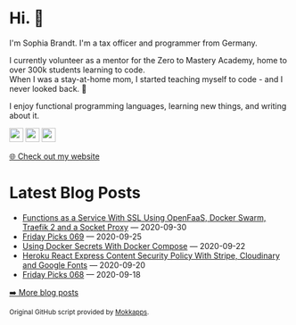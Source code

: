 <h1>Hi. 👋</h1>
<p>I'm Sophia Brandt. I'm a tax officer and programmer from Germany.</p>
<p>I currently volunteer as a mentor for the Zero to Mastery Academy, home to over 300k students learning to code.<br>
When I was a stay-at-home mom, I started teaching myself to code - and I never looked back. 💜</p>
<p>I enjoy functional programming languages, learning new things, and writing about it.</p>
<p><a href="https://www.twitter.com/hisophiabrandt"><img src="https://img.shields.io/badge/twitter-%231DA1F2.svg?&style=for-the-badge&logo=twitter&logoColor=white" height=25></a> <a href="https://www.linkedin.com/in/sophiabrandt"><img src="https://img.shields.io/badge/linkedin-%230077B5.svg?&style=for-the-badge&logo=linkedin&logoColor=white" height=25></a> <a href="https://dev.to/sophiabrandt"><img src="https://img.shields.io/badge/DEV.TO-%230A0A0A.svg?&style=for-the-badge&logo=dev-dot-to&logoColor=white" height=25></a></p>
<p><a href="https://www.sophiabrandt.com">🌐 Check out my website</a></p>
<h1>Latest Blog Posts</h1>
  <ul>
    <li><a href=https://www.rockyourcode.com/functions-as-a-service-with-ssl-using-openfaas-docker-swarm-and-traefik-2-and-a-socket-proxy/>Functions as a Service With SSL Using OpenFaaS, Docker Swarm, Traefik 2 and a Socket Proxy</a> — 2020-09-30</li><li><a href=https://www.rockyourcode.com/friday-picks-069/>Friday Picks 069</a> — 2020-09-25</li><li><a href=https://www.rockyourcode.com/using-docker-secrets-with-docker-compose/>Using Docker Secrets With Docker Compose</a> — 2020-09-22</li><li><a href=https://www.rockyourcode.com/heroku-react-express-content-security-policy-with-stripe-cloudinary-and-google-fonts/>Heroku React Express Content Security Policy With Stripe, Cloudinary and Google Fonts</a> — 2020-09-20</li><li><a href=https://www.rockyourcode.com/friday-picks-068/>Friday Picks 068</a> — 2020-09-18</li>
  </ul>
<p><a href="https://www.rockyourcode.com">➡️ More blog posts</a></p>
<p><small>Original GitHub script provided by <a href="https://github.com/Mokkapps">Mokkapps</a>.</small></p>
